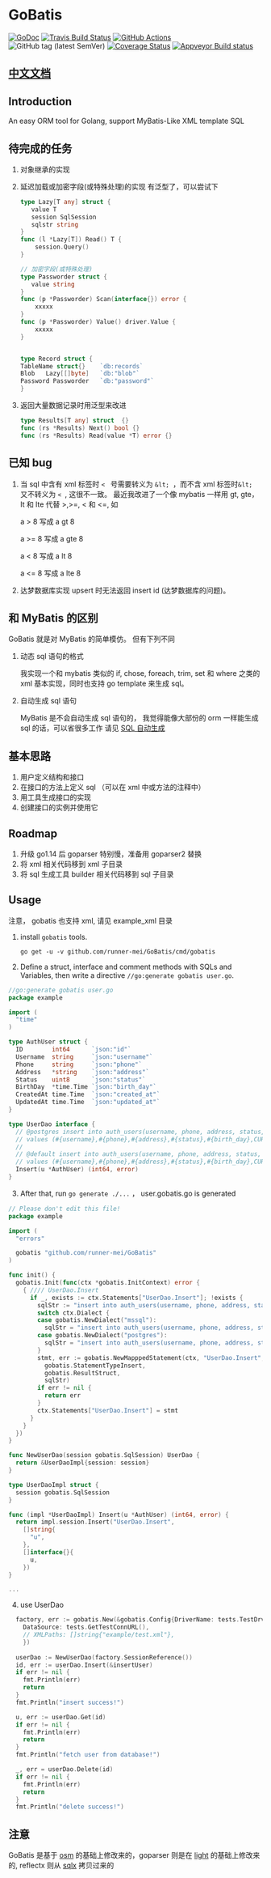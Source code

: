 # GoBatis

[![GoDoc](https://godoc.org/github.com/runner-mei/GoBatis?status.svg)](https://godoc.org/github.com/runner-mei/GoBatis)
[![Travis Build Status](https://travis-ci.org/runner-mei/GoBatis.svg?branch=master)](https://travis-ci.org/runner-mei/GoBatis)
[![GitHub Actions](https://github.com/runner-mei/GoBatis/actions/workflows/test.yml/badge.svg)](https://github.com/runner-mei/GoBatis/actions)
![GitHub tag (latest SemVer)](https://img.shields.io/github/tag/runner-mei/GoBatis.svg)
[![Coverage Status](https://coveralls.io/repos/github/runner-mei/GoBatis/badge.svg?branch=master)](https://coveralls.io/github/runner-mei/GoBatis?branch=master)
[![Appveyor Build status](https://ci.appveyor.com/api/projects/status/hmg1mecib5j46r55?svg=true)](https://ci.appveyor.com/project/runner-mei/gobatis)


## [中文文档](https://runner-mei.github.io/GoBatis)

## Introduction

An easy ORM tool for Golang, support MyBatis-Like XML template SQL

## 待完成的任务
1. 对象继承的实现
2. 延迟加载或加密字段(或特殊处理)的实现
     有泛型了，可以尝试下 
     ````go
     type Lazy[T any] struct {
        value T
        session SqlSession
        sqlstr string
     }
     func (l *Lazy[T]) Read() T {
         session.Query()
     }

     // 加密字段(或特殊处理)
     type Passworder struct {
        value string
     }
     func (p *Passworder) Scan(interface{}) error {
         xxxxx
     }
     func (p *Passworder) Value() driver.Value {
         xxxxx
     }

     
     type Record struct {
     TableName struct{}    `db:records`
     Blob   Lazy[[]byte]   `db:"blob"`
     Password Passworder   `db:"password"`
     }

     ``````

3. 返回大量数据记录时用泛型来改进
   ````go
   type Results[T any] struct  {}
   func (rs *Results) Next() bool {}
   func (rs *Results) Read(value *T) error {}
   ````

## 已知 bug

1. 当 sql 中含有 xml 标签时 <code>&lt; </code> 号需要转义为 <code>&amp;lt; </code>，而不含 xml 标签时<code>&amp;lt; </code> 又不转义为 <code>&lt; </code>, 这很不一致。
   最近我改进了一个像 mybatis 一样用 gt, gte，lt 和 lte 代替 >,>=, < 和 <=, 如

     a > 8 写成 a gt 8
   
     a >= 8 写成 a gte 8

     a < 8 写成 a lt 8

     a <= 8 写成 a lte 8

3. 达梦数据库实现 upsert 时无法返回 insert id (达梦数据库的问题)。


## 和 MyBatis 的区别

GoBatis 就是对 MyBatis 的简单模仿。 但有下列不同

  1. 动态 sql 语句的格式

     我实现一个和  mybatis 类似的 if, chose, foreach, trim, set 和 where 之类的 xml 基本实现，同时也支持 go template 来生成 sql。

  2. 自动生成 sql 语句

     MyBatis 是不会自动生成 sql 语句的， 我觉得能像大部份的 orm 一样能生成 sql 的话，可以省很多工作
     请见 [SQL 自动生成](https://runner-mei.github.io/GoBatis/#/sql_genrate)


## 基本思路
1. 用户定义结构和接口
2. 在接口的方法上定义 sql （可以在 xml 中或方法的注释中）
3. 用工具生成接口的实现
4. 创建接口的实例并使用它

## Roadmap
1. 升级 go1.14 后 goparser 特别慢，准备用 goparser2 替换
2. 将 xml 相关代码移到 xml 子目录
3. 将 sql 生成工具 builder 相关代码移到 sql 子目录

## Usage

注意， gobatis 也支持 xml, 请见 example_xml 目录

1. install `gobatis` tools.

    `go get -u -v github.com/runner-mei/GoBatis/cmd/gobatis`


2. Define a struct, interface and comment methods with SQLs and Variables, then write a directive `//go:generate gobatis user.go`.

````go
//go:generate gobatis user.go
package example

import (
  "time"
)

type AuthUser struct {
  ID        int64      `json:"id"`
  Username  string     `json:"username"`
  Phone     string     `json:"phone"`
  Address   *string    `json:"address"`
  Status    uint8      `json:"status"`
  BirthDay  *time.Time `json:"birth_day"`
  CreatedAt time.Time  `json:"created_at"`
  UpdatedAt time.Time  `json:"updated_at"`
}

type UserDao interface {
  // @postgres insert into auth_users(username, phone, address, status, birth_day, created_at, updated_at)
  // values (#{username},#{phone},#{address},#{status},#{birth_day},CURRENT_TIMESTAMP, CURRENT_TIMESTAMP) returning id
  //
  // @default insert into auth_users(username, phone, address, status, birth_day, created_at, updated_at)
  // values (#{username},#{phone},#{address},#{status},#{birth_day},CURRENT_TIMESTAMP, CURRENT_TIMESTAMP)
  Insert(u *AuthUser) (int64, error)
}

````

3. After that, run `go generate ./...` ， user.gobatis.go is generated

````go
// Please don't edit this file!
package example

import (
  "errors"

  gobatis "github.com/runner-mei/GoBatis"
)

func init() {
  gobatis.Init(func(ctx *gobatis.InitContext) error {
    { //// UserDao.Insert
      if _, exists := ctx.Statements["UserDao.Insert"]; !exists {
        sqlStr := "insert into auth_users(username, phone, address, status, birth_day, created_at, updated_at)\r\n values (#{username},#{phone},#{address},#{status},#{birth_day},CURRENT_TIMESTAMP, CURRENT_TIMESTAMP)"
        switch ctx.Dialect {
        case gobatis.NewDialect("mssql"):
          sqlStr = "insert into auth_users(username, phone, address, status, birth_day, created_at, updated_at)\r\n output inserted.id\r\n values (#{username},#{phone},#{address},#{status},#{birth_day},CURRENT_TIMESTAMP, CURRENT_TIMESTAMP)"
        case gobatis.NewDialect("postgres"):
          sqlStr = "insert into auth_users(username, phone, address, status, birth_day, created_at, updated_at)\r\n values (#{username},#{phone},#{address},#{status},#{birth_day},CURRENT_TIMESTAMP, CURRENT_TIMESTAMP) returning id"
        }
        stmt, err := gobatis.NewMapppedStatement(ctx, "UserDao.Insert",
          gobatis.StatementTypeInsert,
          gobatis.ResultStruct,
          sqlStr)
        if err != nil {
          return err
        }
        ctx.Statements["UserDao.Insert"] = stmt
      }
    }
  })
}

func NewUserDao(session gobatis.SqlSession) UserDao {
  return &UserDaoImpl{session: session}
}

type UserDaoImpl struct {
  session gobatis.SqlSession
}

func (impl *UserDaoImpl) Insert(u *AuthUser) (int64, error) {
  return impl.session.Insert("UserDao.Insert",
    []string{
      "u",
    },
    []interface{}{
      u,
    })
}

...

````

4. use UserDao

````go
  factory, err := gobatis.New(&gobatis.Config{DriverName: tests.TestDrv,
    DataSource: tests.GetTestConnURL(),
    // XMLPaths: []string{"example/test.xml"},
    })
    
  userDao := NewUserDao(factory.SessionReference())
  id, err := userDao.Insert(&insertUser)
  if err != nil {
    fmt.Println(err)
    return
  }
  fmt.Println("insert success!")

  u, err := userDao.Get(id)
  if err != nil {
    fmt.Println(err)
    return
  }
  fmt.Println("fetch user from database!")

  _, err = userDao.Delete(id)
  if err != nil {
    fmt.Println(err)
    return
  }
  fmt.Println("delete success!")
````


## 注意
GoBatis 是基于 [osm](https://github.com/yinshuwei/osm) 的基础上修改来的，goparser 则是在 [light](https://github.com/arstd/light) 的基础上修改来的, reflectx 则从 [sqlx](https://github.com/jmoiron/sqlx) 拷贝过来的

